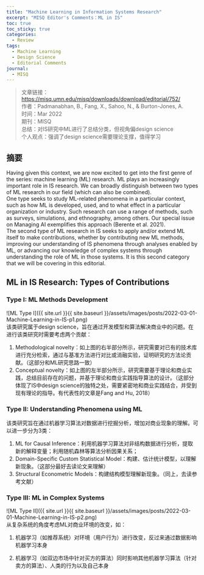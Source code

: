 ```yaml
---
title: "Machine Learning in Information Systems Research"
excerpt: "MISQ Editor's Comments：ML in IS"
toc: true
toc_sticky: true
categories:
  - Review
tags:
  - Machine Learning
  - Design Science
  - Editorial Comments
journal:
  - MISQ
---
```


> 文章链接：[https://misq.umn.edu/misq/downloads/download/editorial/752/  ][1]  
> 作者：Padmanabhan, B., Fang, X., Sahoo, N., & Burton-Jones, A.  
> 时间：Mar 2022  
> 期刊：MISQ  
> 总结：对IS研究中ML进行了总结分类，但视角偏design science  
> 个人观点：强调了design science需要理论支撑，值得学习

## 摘要

Having given this context, we are now excited to get into the first genre of the series: machine learning (ML) research. ML plays an increasingly important role in IS research. We can broadly distinguish between two types of ML research in our field (which can also be combined).   
One type seeks to study ML-related phenomena in a particular context, such as how ML is developed, used, and to what effect in a particular organization or industry. Such research can use a range of methods, such as surveys, simulations, and ethnography, among others. Our special issue on Managing AI exemplifies this approach (Berente et al. 2021).  
The second type of ML research in IS seeks to apply and/or extend ML itself to make contributions, whether by contributing new ML methods, improving our understanding of IS phenomena through analyses enabled by ML, or advancing our knowledge of complex systems through understanding the role of ML in those systems. It is this second category that we will be covering in this editorial.  

## ML in IS Research: Types of Contributions

### Type I: ML Methods Development 

![ML Type I]({{ site.url }}{{ site.baseurl }}/assets/images/posts/2022-03-01-Machine-Learning-in-IS-p1.png)  
该类研究属于design science，旨在通过开发模型和算法解决商业中的问题。在进行该类研究时需要考虑两个贡献：  
1. Methodological novelty：如上图的右半部分所示，研究需要对已有的技术库进行充分检索，通过与基准方法进行对比或消融实验，证明研究的方法论贡献。（这部分和ML研究思路一致）
2. Conceptual novelty：如上图的左半部分所示，研究需要基于理论和商业实践，总结目前存在的问题，并基于理论和商业实践指导算法的设计。（这部分体现了IS中design science的独特之处，需要紧密地和商业实践结合，并受到现有理论的指导。有代表性的文章是Fang and Hu, 2018）
   	
### Type II: Understanding Phenomena using ML

该类研究旨在通过机器学习算法对数据进行挖掘分析，增加对商业现象的理解。可以进一步分为3类：
1. ML for Causal Inference：利用机器学习算法对非结构数据进行分析，提取新的解释变量；利用随机森林等算法分析因果关系；
2. Domain-Specific Custom Statistical Model：构建、估计统计模型，以理解新现象。（这部分最好去读论文来理解）
3. Structural Econometric Models：构建结构模型理解新现象。（同上，去读参考文献）
   	
### Type III: ML in Complex Systems

![ML Type II]({{ site.url }}{{ site.baseurl }}/assets/images/posts/2022-03-01-Machine-Learning-in-IS-p2.png)   
从复杂系统的角度考虑ML对商业环境的改变，如：

1. 机器学习（如推荐系统）对环境（用户行为）进行改变，反过来通过数据影响机器学习本身

2. 机器学习（如双边市场中针对买方的算法）同时影响其他机器学习算法（针对卖方的算法）、人类的行为以及自己本身

[1]: https://misq.umn.edu/misq/downloads/download/editorial/752/
